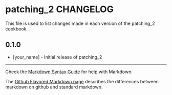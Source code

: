 # patching_2 CHANGELOG

This file is used to list changes made in each version of the patching_2 cookbook.

## 0.1.0
- [your_name] - Initial release of patching_2

- - -
Check the [Markdown Syntax Guide](http://daringfireball.net/projects/markdown/syntax) for help with Markdown.

The [Github Flavored Markdown page](http://github.github.com/github-flavored-markdown/) describes the differences between markdown on github and standard markdown.
